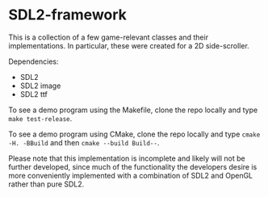 # SDL2-framework

This is a collection of a few game-relevant classes and their implementations. In particular, these were created for a 2D side-scroller.

Dependencies:
* SDL2
* SDL2 image
* SDL2 ttf

To see a demo program using the Makefile, clone the repo locally and type `make test-release`.

To see a demo program using CMake, clone the repo locally and type `cmake -H. -BBuild` and then `cmake --build Build--`.

Please note that this implementation is incomplete and likely will not be further developed, since much of the functionality the developers desire is more conveniently implemented with a combination of SDL2 and OpenGL rather than pure SDL2.
